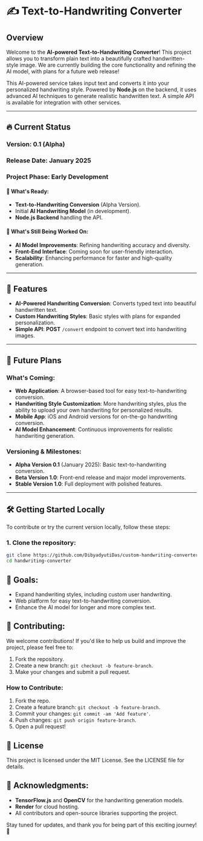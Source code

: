 # ✍️ Text-to-Handwriting Converter

## Overview
Welcome to the **AI-powered Text-to-Handwriting Converter**! This project allows you to transform plain text into a beautifully crafted handwritten-style image. We are currently building the core functionality and refining the AI model, with plans for a future web release!

This AI-powered service takes input text and converts it into your personalized handwriting style. Powered by **Node.js** on the backend, it uses advanced AI techniques to generate realistic handwritten text. A simple API is available for integration with other services.

---

## 🔥 Current Status
### **Version**: 0.1 (Alpha)  
### **Release Date**: January 2025  
### **Project Phase**: Early Development

#### 🌱 **What's Ready**:
- **Text-to-Handwriting Conversion** (Alpha Version).
- Initial **AI Handwriting Model** (in development).
- **Node.js Backend** handling the API.

#### 🚧 **What's Still Being Worked On**:
- **AI Model Improvements**: Refining handwriting accuracy and diversity.
- **Front-End Interface**: Coming soon for user-friendly interaction.
- **Scalability**: Enhancing performance for faster and high-quality generation.

---

## 🌟 Features
- **AI-Powered Handwriting Conversion**: Converts typed text into beautiful handwritten text.
- **Custom Handwriting Styles**: Basic styles with plans for expanded personalization.
- **Simple API**: **POST** `/convert` endpoint to convert text into handwriting images.

---

## 🚀 Future Plans

### **What's Coming**:
- **Web Application**: A browser-based tool for easy text-to-handwriting conversion.
- **Handwriting Style Customization**: More handwriting styles, plus the ability to upload your own handwriting for personalized results.
- **Mobile App**: iOS and Android versions for on-the-go handwriting conversion.
- **AI Model Enhancement**: Continuous improvements for realistic handwriting generation.

### **Versioning & Milestones**:
- **Alpha Version 0.1** (January 2025): Basic text-to-handwriting conversion.
- **Beta Version 1.0**: Front-end release and major model improvements.
- **Stable Version 1.0**: Full deployment with polished features.

---

## 🛠️ Getting Started Locally
To contribute or try the current version locally, follow these steps:

### 1. Clone the repository:
```bash
git clone https://github.com/DibyadyutiDas/custom-handwriting-converter.git
cd handwriting-converter
```

## 🎯 Goals:
- Expand handwriting styles, including custom user handwriting.
- Web platform for easy text-to-handwriting conversion.
- Enhance the AI model for longer and more complex text.

## 🤝 Contributing:
We welcome contributions! If you'd like to help us build and improve the project, please feel free to:

1. Fork the repository.
2. Create a new branch: `git checkout -b feature-branch`.
3. Make your changes and submit a pull request.

### How to Contribute:
1. Fork the repo.
2. Create a feature branch: `git checkout -b feature-branch`.
3. Commit your changes: `git commit -am 'Add feature'`.
4. Push changes: `git push origin feature-branch`.
5. Open a pull request!

## 📝 License
This project is licensed under the MIT License. See the LICENSE file for details.

## 🙏 Acknowledgments:
- **TensorFlow.js** and **OpenCV** for the handwriting generation models.
- **Render** for cloud hosting.
- All contributors and open-source libraries supporting the project.

Stay tuned for updates, and thank you for being part of this exciting journey! 🌟
